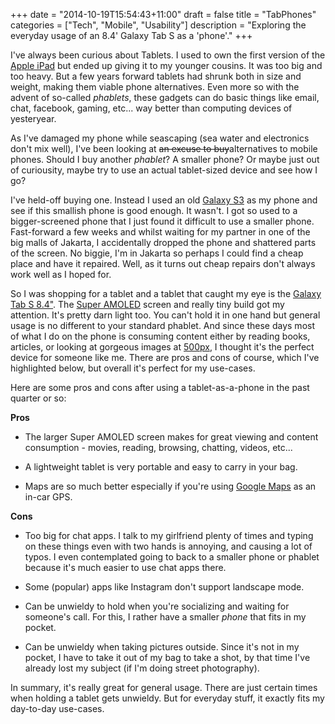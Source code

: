 +++
date = "2014-10-19T15:54:43+11:00"
draft = false
title = "TabPhones"
categories = ["Tech", "Mobile", "Usability"]
description = "Exploring the everyday usage of an 8.4' Galaxy Tab S as a 'phone'."
+++

I've always been curious about Tablets. I used to own the first
version of the [Apple iPad](http://store.apple.com/au/ipad) but ended up giving it to my younger cousins.
It was too big and too heavy. But a few years forward tablets had
shrunk both in size and weight, making them viable phone alternatives.
Even more so with the advent of so-called *phablets*, these gadgets
can do basic things like email, chat, facebook, gaming, etc... way better than
computing devices of yesteryear.

As I've damaged my phone while seascaping (sea water and electronics
don't mix well), I've been looking at ~~an excuse to buy~~alternatives to mobile phones.
Should I buy another *phablet*? A smaller phone? Or maybe just out of
curiousity, maybe try to use an actual tablet-sized device and see how
I go?

I've held-off buying one. Instead I used an old
[Galaxy S3](http://www.samsung.com/global/galaxys3/) as my phone and
see if this smallish phone is good enough. It wasn't. I got so used to
a bigger-screened phone that I just found it difficult to use a
smaller phone. Fast-forward a few weeks and whilst waiting for my
partner in one of the big malls of Jakarta, I accidentally dropped the
phone and shattered parts of the screen. No biggie, I'm in Jakarta so
perhaps I could find a cheap place and have it repaired. Well, as it
turns out cheap repairs don't always work well as I hoped for.

So I was shopping for a tablet and a tablet that caught my eye is the
[Galaxy Tab S 8.4"](http://www.samsung.com/id/galaxytabs/?cid=id_ppc_googlesem_tabs_20140922).
The [Super AMOLED](http://en.wikipedia.org/wiki/AMOLED#Super_AMOLED)
screen and really tiny build got my attention. It's pretty darn light
too. You can't hold it in one hand but general usage is no different
to your standard phablet. And since these days most of what I do on
the phone is consuming content either by reading books, articles, or
looking at gorgeous images at [500px](https://www.500px.com), I
thought it's the perfect device for someone like me. There are pros
and cons of course, which I've highlighted below, but overall it's
perfect for my use-cases.

Here are some pros and cons after using a tablet-as-a-phone in the
past quarter or so:

__Pros__

* The larger Super AMOLED screen makes for great viewing and content
  consumption - movies, reading, browsing, chatting, videos, etc...

* A lightweight tablet is very portable and easy to carry in your bag.

* Maps are so much better especially if you're using
  [Google Maps](https://maps.google.com) as an in-car GPS.

__Cons__

* Too big for chat apps. I talk to my girlfriend plenty of times and
  typing on these things even with two hands is annoying, and causing
  a lot of typos. I even contemplated going to back to a smaller phone
  or phablet because it's much easier to use chat apps there.

* Some (popular) apps like Instagram don't support landscape mode.

* Can be unwieldy to hold when you're socializing and waiting for
  someone's call. For this, I rather have a smaller *phone* that fits
  in my pocket.

* Can be unwieldy when taking pictures outside. Since it's not in my
  pocket, I have to take it out of my bag to take a shot, by that time
  I've already lost my subject (if I'm doing street photography).

In summary, it's really great for general usage. There are just
certain times when holding a tablet gets unwieldy. But for everyday
stuff, it exactly fits my day-to-day use-cases.


